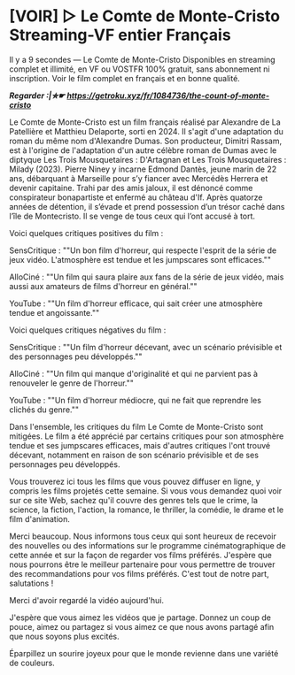 # [VOIR] ▷ Le Comte de Monte-Cristo Streaming-VF entier Français

Il y a 9 secondes — Le Comte de Monte-Cristo Disponibles en streaming complet et illimité, en VF ou VOSTFR 100% gratuit, sans abonnement ni inscription. Voir le film complet en français et en bonne qualité.

***Regarder :|✮☛ https://getroku.xyz/fr/1084736/the-count-of-monte-cristo***

Le Comte de Monte-Cristo est un film français réalisé par Alexandre de La Patellière et Matthieu Delaporte, sorti en 2024. Il s'agit d'une adaptation du roman du même nom d'Alexandre Dumas. Son producteur, Dimitri Rassam, est à l'origine de l'adaptation d'un autre célèbre roman de Dumas avec le diptyque Les Trois Mousquetaires : D'Artagnan et Les Trois Mousquetaires : Milady (2023). Pierre Niney y incarne Edmond Dantès, jeune marin de 22 ans, débarquant à Marseille pour s’y fiancer avec Mercédès Herrera et devenir capitaine. Trahi par des amis jaloux, il est dénoncé comme conspirateur bonapartiste et enfermé au château d'If. Après quatorze années de détention, il s’évade et prend possession d’un trésor caché dans l’île de Montecristo. Il se venge de tous ceux qui l’ont accusé à tort.

Voici quelques critiques positives du film :

SensCritique : ""Un bon film d'horreur, qui respecte l'esprit de la série de jeux vidéo. L'atmosphère est tendue et les jumpscares sont efficaces.""

AlloCiné : ""Un film qui saura plaire aux fans de la série de jeux vidéo, mais aussi aux amateurs de films d'horreur en général.""

YouTube : ""Un film d'horreur efficace, qui sait créer une atmosphère tendue et angoissante.""

Voici quelques critiques négatives du film :

SensCritique : ""Un film d'horreur décevant, avec un scénario prévisible et des personnages peu développés.""

AlloCiné : ""Un film qui manque d'originalité et qui ne parvient pas à renouveler le genre de l'horreur.""

YouTube : ""Un film d'horreur médiocre, qui ne fait que reprendre les clichés du genre.""

Dans l'ensemble, les critiques du film Le Comte de Monte-Cristo sont mitigées. Le film a été apprécié par certains critiques pour son atmosphère tendue et ses jumpscares efficaces, mais d'autres critiques l'ont trouvé décevant, notamment en raison de son scénario prévisible et de ses personnages peu développés.

Vous trouverez ici tous les films que vous pouvez diffuser en ligne, y compris les films projetés cette semaine. Si vous vous demandez quoi voir sur ce site Web, sachez qu'il couvre des genres tels que le crime, la science, la fiction, l'action, la romance, le thriller, la comédie, le drame et le film d'animation.

Merci beaucoup. Nous informons tous ceux qui sont heureux de recevoir des nouvelles ou des informations sur le programme cinématographique de cette année et sur la façon de regarder vos films préférés. J'espère que nous pourrons être le meilleur partenaire pour vous permettre de trouver des recommandations pour vos films préférés. C'est tout de notre part, salutations !

Merci d'avoir regardé la vidéo aujourd'hui.

J'espère que vous aimez les vidéos que je partage. Donnez un coup de pouce, aimez ou partagez si vous aimez ce que nous avons partagé afin que nous soyons plus excités.

Éparpillez un sourire joyeux pour que le monde revienne dans une variété de couleurs.
